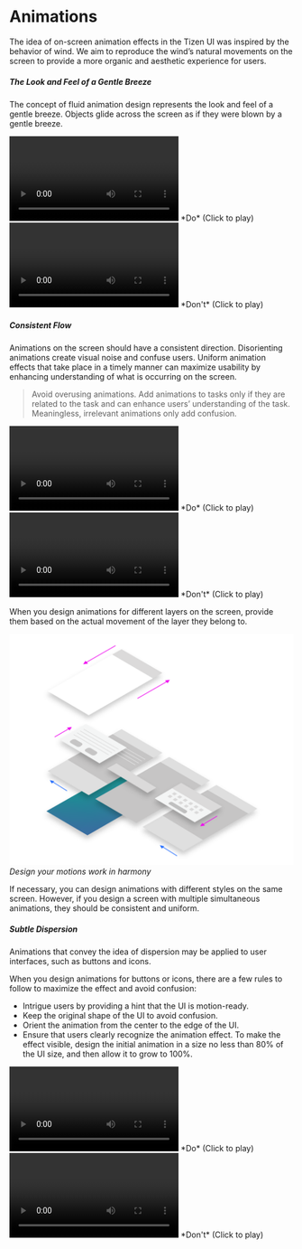 # Animations

The idea of on-screen animation effects in the Tizen UI was inspired by the behavior of wind. We aim to reproduce the wind’s natural movements on the screen to provide a more organic and aesthetic experience for users.

##### The Look and Feel of a Gentle Breeze

The concept of fluid animation design represents the look and feel of a gentle breeze. Objects glide across the screen as if they were blown by a gentle breeze.

<video controls>
  <source src="media/animations_doencoded.webm" type=video/webm>
</video>  
*Do* (Click to play)

<video controls>
  <source src="media/animations_donsencoded.webm" type=video/webm>
</video>  
*Don't* (Click to play)

##### Consistent Flow

Animations on the screen should have a consistent direction. Disorienting animations create visual noise and confuse users. Uniform animation effects that take place in a timely manner can maximize usability by enhancing understanding of what is occurring on the screen.

> Avoid overusing animations. Add animations to tasks only if they are related to the task and can enhance users’ understanding of the task. Meaningless, irrelevant animations only add confusion.

<video controls>
  <source src="media/2.5_c_1.webm" type=video/webm>
</video>  
*Do* (Click to play)

<video controls>
  <source src="media/2.5_d_1.webm" type=video/webm>
</video>  
*Don't* (Click to play)

When you design animations for different layers on the screen, provide them based on the actual movement of the layer they belong to.

![Design your motions work in harmony](media/2.5_e_.png)  
*Design your motions work in harmony*

If necessary, you can design animations with different styles on the same screen. However, if you design a screen with multiple simultaneous animations, they should be consistent and uniform.

##### Subtle Dispersion

Animations that convey the idea of dispersion may be applied to user interfaces, such as buttons and icons.

When you design animations for buttons or icons, there are a few rules to follow to maximize the effect and avoid confusion:

-   Intrigue users by providing a hint that the UI is motion-ready.
-   Keep the original shape of the UI to avoid confusion.
-   Orient the animation from the center to the edge of the UI.
-   Ensure that users clearly recognize the animation effect. To make the effect visible, design the initial animation in a size no less than 80% of the UI size, and then allow it to grow to 100%.

<video controls>
  <source src="media/2.5_h_1.webm" type=video/webm>
</video>  
*Do* (Click to play)

<video controls>
  <source src="media/2.5_i_1.webm" type=video/webm>
</video>  
*Don't* (Click to play)
